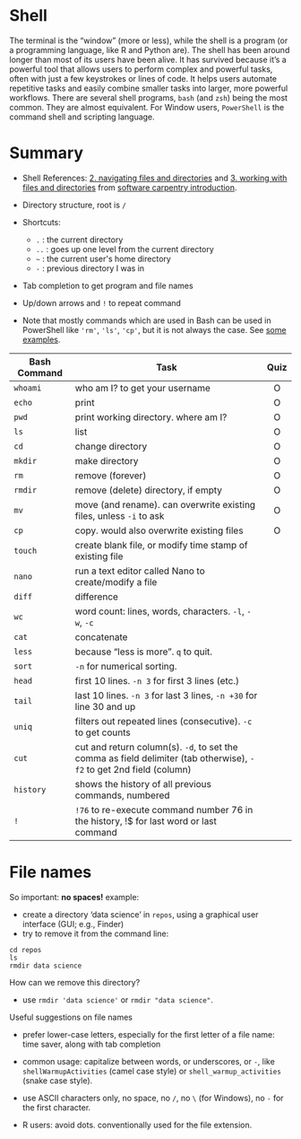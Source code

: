 # Shell

The terminal is the “window” (more or less), while the shell is a program (or a programming language, like R and Python are). The shell has been around longer than most of its users have been alive. It has survived because it’s a powerful tool that allows users to perform complex and powerful tasks, often with just a few keystrokes or lines of code. It helps users automate repetitive tasks and easily combine smaller tasks into larger, more powerful workflows. There are several shell programs, `bash` (and `zsh`) being the most common. They are almost equivalent. For Window users, `PowerShell` is the command shell and scripting language. 

# Summary 

- Shell References: [2. navigating files and directories](https://swcarpentry.github.io/shell-novice/02-filedir/index.html) and [3. working with files and directories](https://swcarpentry.github.io/shell-novice/03-create/index.html) from [software carpentry introduction](https://swcarpentry.github.io/shell-novice/). 

- Directory structure, root is `/`
- Shortcuts: 
    - `.` : the current directory
    - `..` : goes up one level from the current directory
    - `~` : the current user's home directory
    - `-` : previous directory I was in 
- Tab completion to get program and file names
- Up/down arrows and `!` to repeat command

- Note that mostly commands which are used in Bash can be used in PowerShell like `'rm'`, `'ls'`, `'cp'`, but it is not always the case. See [some examples](https://www.javatpoint.com/powershell-vs-bash-shell).

| Bash Command 	| Task 	| Quiz
| ---	|---	| :---: 
| `whoami` | who am I? to get your username | O
| `echo` |  print | O
| `pwd` |  print working directory. where am I? | O
| `ls` | list | O
| `cd` | change directory | O
| `mkdir` | make directory | O
| `rm` | remove (forever) | O
| `rmdir` | remove (delete) directory, if empty | O
| `mv` | move (and rename). can overwrite existing files, unless `-i` to ask | O
| `cp` | copy. would also overwrite existing files | O
| `touch` | create blank file, or modify time stamp of existing file | 
| `nano` | run a text editor called Nano to create/modify a file |
| `diff` | difference
| `wc` | word count: lines, words, characters. `-l`, `-w`, `-c`
| `cat` | concatenate
| `less` | because “less is more”. `q` to quit.
| `sort` | `-n` for numerical sorting.
| `head` |  first 10 lines. `-n 3` for first 3 lines (etc.)
| `tail` |  last 10 lines. `-n 3` for last 3 lines, `-n +30` for line 30 and up
| `uniq` | filters out repeated lines (consecutive). `-c` to get counts 
| `cut` | cut and return column(s). `-d`, to set the comma as field delimiter (tab otherwise), `-f2` to get 2nd field (column) 
| `history` |  shows the history of all previous commands, numbered
|  `!` |  `!76` to re-execute command number 76 in the history, !$ for last word or last command

# File names
So important: **no spaces!** example:

- create a directory ‘data science’ in `repos`, using a graphical user interface (GUI; e.g., Finder)
- try to remove it from the command line:

```
cd repos
ls
rmdir data science
```

How can we remove this directory?

- use `rmdir 'data science'` or `rmdir "data science"`.

Useful suggestions on file names

- prefer lower-case letters, especially for the first letter of a file name: time saver, along with tab completion

- common usage: capitalize between words, or underscores, or `-`, like `shellWarmupActivities` (camel case style) or `shell_warmup_activities` (snake case style).

- use ASCII characters only, no space, no `/`, no `\` (for Windows), no `-` for the first character.

- R users: avoid dots. conventionally used for the file extension.

